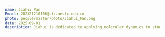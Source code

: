 ```yaml
---
name: Jiahui Pan
Email: 202521210106@std.uestc.edu.cn
photo: people/master/photo/Jiahui_Pan.png
date: 2025-09-01
description: Jiahui is dedicated to applying molecular dynamics to study battery materials, aiming to deepen the understanding of electrochemical processes and improve battery performance.
---
```

